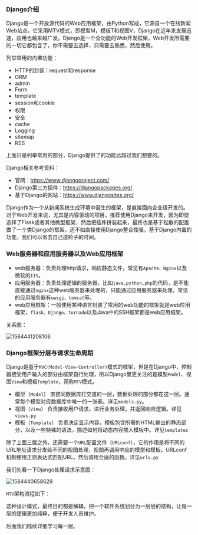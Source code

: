 ### Django介绍

Django是一个开放源代码的Web应用框架，由Python写成，它源自一个在线新闻Web站点。它采用MTV模式，即模型M，模板T和视图V，Django在近年来发展迅速，应用也越来越广发。Django是一个全功能的Web开发框架，Web开发所需要的一切它都包含了，你不需要去选择，只需要去熟悉，然后使用。

列举常用的内置功能：

* HTTP的封装：request和response
* ORM
* admin
* Form
* template
* session和cookie
* 权限
* 安全
* cache
* Logging
* sitemap
* RSS

上面只是列举常用的部分，Django提供了的功能远超过我们想要的。

Django相关参考资料：

* 官网：<https://www.djangoproject.com/>
* Django第三方插件：https://djangopackages.org/
* 基于Django的网站：https://www.djangosites.org/



Django作为一个从新闻系统生成环境中诞生的框架，是直接面向企业级开发的。对于Web开发来说，尤其是内容驱动的项目，推荐使用Django来开发，因为即使选择了Flask或者其他微型框架，然后把插件拼装起来，最终也是基于松散的配置做了一个类Django的框架，还不如直接使用Django整合性强，基于Django内置的功能，我们可以省去自己造轮子的时间。



### Web服务器和应用服务器以及Web应用框架

* web服务器：负责处理http请求，响应静态文件，常见有`Apache、Nginx`以及微软的`IIS`。
* 应用服务器：负责处理逻辑的服务器，比如`java,python,php`的代码，是不能直接通过`nginx`这种web服务器来处理的，只能通过应用服务器来处理，常见的应用服务器有`uwsgi、tomcat`等。
* web应用框架：一般使用某种语言封装了常用的web功能的框架就是web应用框架，`flask、Django、tornado`以及Java中的SSH框架都是web应用框架。



关系图：

![1584441208106](C:\Users\44801\AppData\Roaming\Typora\typora-user-images\1584441208106.png)





### Django框架分层与请求生命周期

Django是基于`MVC(Model-View-Controller)`模式的框架，但是在Django中，控制器接受用户输入的部分由框架自行处理，所以Django里更关注的是模型`Model`、视图`View`和模板`Template`，简称`MTV`模式。

* 模型（`Model`）
  直接同数据库打交道的一层，数据处理的部分都在这一层。通常每个模型对应数据库中唯一的一张表。详见`models.py`。
*  视图（`View`）
  负责接收用户请求，进行业务处理，并返回响应逻辑。详见`views.py`
* 模板（`Template`）
  负责决定显示内容，模板包含所需的HTML输出的静态部分，以及一些特殊的语法，描述如何将动态内容插入模板中。详见`templates`

除了上面三层之外，还需要一个`URL`配置文件（`URLconf`），它的作用是将不同的URL地址请求分发给不同的视图处理，视图再调用响应的模型和模板。URLconf机制使用正则表达式匹配URL，然后调用合适的函数。详见`urls.py`



我们先看一下Django处理请求示意图：

![1584440658629](C:\Users\44801\AppData\Roaming\Typora\typora-user-images\1584440658629.png)





`MTV`架构流程如下：







这种设计模式，最终目的都是解耦，把一个软件系统划分为一层层的结构，让每一层的逻辑更加纯粹，便于开发人员维护。



后面我们陆续详细学习每一层。












